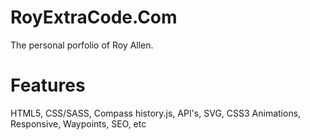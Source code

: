 RoyExtraCode.Com
============

The personal porfolio of Roy Allen.


Features 
============

HTML5, CSS/SASS, Compass history.js, API's, SVG, CSS3 Animations, Responsive, Waypoints, SEO, etc